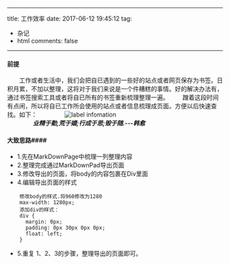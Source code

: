 
---
title: 工作效率
date: 2017-06-12 19:45:12
tag:
   - 杂记
   - html
comments: false
---


#### 前提 ####

　　工作或者生活中，我们会把自已遇到的一些好的站点或者网页保存为书签。日积月累，不加以整理，这将对于我们来说是一个件糟糕的事情。好的解决办法有，通过书签搜索工具或者将自已所有的书签重新梳理整理一遍。
　　蹭着这段时间有点闲，所以将自已工作所会使用的站点或者信息梳理成页面。方便以后快速查找。如下：
　　
　　![label infomation](https://infos.rtime.xin/lable_info.png)  
　　
　　***业精于勤,荒于嬉;行成于思;毁于随.---韩愈***

#### 大致思路####

- 1.先在MarkDownPage中梳理一列整理内容
- 2.整理完成通过MarkDownPad导出页面
- 3.修改导出的页面，将body的内容包裹在Div里面
- 4.编辑导出页面的样式

```
	修改body的样式.将960修改为1280
	max-width: 1280px;
	添加div的样式：
	div {
	  margin: 0px;
	  padding: 0px 30px 0px 0px;
	  float: left;
	}
```
- 5.重复 1、2、3的步骤，整理导出的页面即可。

  
